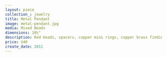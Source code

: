 ```yaml
---
layout: piece
collection_: jewelry
title: Metal Pendant
image: metal-pendant.jpg
media: Mixed Beads
dimensions: 10½"
description: Red beads, spacers, copper mini rings, copper brass findings, metal and clay pendant.
price: $40
create_date: 2011
---
```

